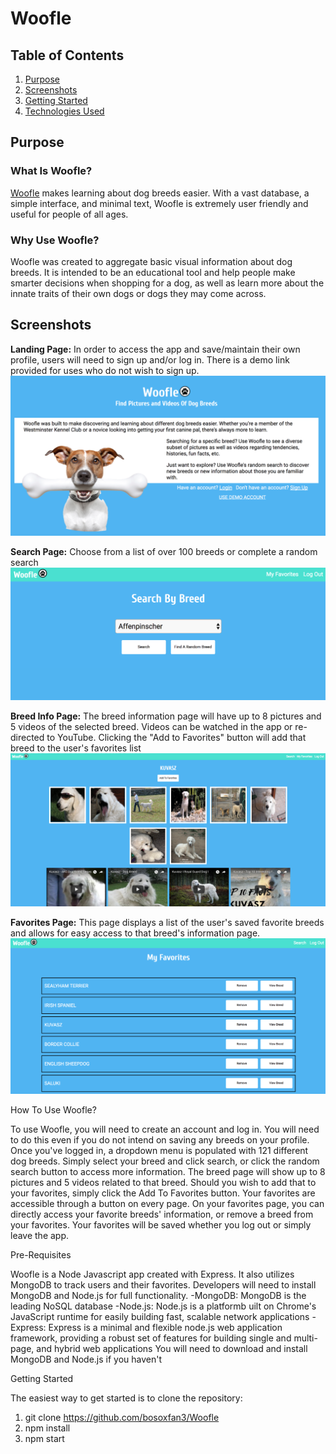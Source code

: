Woofle
======

Table of Contents
-----------------
1. [Purpose](https://github.com/bosoxfan3/Woofle#purpose)
2. [Screenshots](https://github.com/bosoxfan3/Woofle#screenshots)
3. [Getting Started](https://github.com/bosoxfan3/Woofle#getting-started)
4. [Technologies Used](https://github.com/bosoxfan3/Woofle#technologies-used)

Purpose
-------
### What Is Woofle?
[Woofle](https://woofle.herokuapp.com/) makes learning about dog breeds easier. With a vast database, a simple interface, and minimal text, Woofle is extremely user friendly and useful for people of all ages.

### Why Use Woofle?
Woofle was created to aggregate basic visual information about dog breeds. It is intended to be an educational tool and help people make smarter decisions when shopping for a dog, as well as learn more about the innate traits of their own dogs or dogs they may come across.

Screenshots
-----------
**Landing Page:** In order to access the app and save/maintain their own profile, users will need to sign up and/or log in. There is a demo link provided for uses who do not wish to sign up.
![Landing Page](/screenshots/1.png)

**Search Page:** Choose from a list of over 100 breeds or complete a random search
![Search Page](/screenshots/2.png)

**Breed Info Page:** The breed information page will have up to 8 pictures and 5 videos of the selected breed. Videos can be watched in the app or re-directed to YouTube. Clicking the "Add to Favorites" button will add that breed to the user's favorites list
![Breed Info Page](/screenshots/3.png)

**Favorites Page:** This page displays a list of the user's saved favorite breeds and allows for easy access to that breed's information page.
![Favorites Page](/screenshots/4.png)

How To Use Woofle?

To use Woofle, you will need to create an account and log in. You will need to do this even if you do not intend on saving any breeds on your profile. Once you've logged in, a dropdown menu is populated with 121 different dog breeds. Simply select your breed and click search, or click the random search button to access more information. The breed page will show up to 8 pictures and 5 videos related to that breed. Should you wish to add that to your favorites, simply click the Add To Favorites button. Your favorites are accessible through a button on every page. On your favorites page, you can directly access your favorite breeds' information, or remove a breed from your favorites. Your favorites will be saved whether you log out or simply leave the app. 

Pre-Requisites

Woofle is a Node Javascript app created with Express. It also utilizes MongoDB to track users and their favorites. Developers will need to install MongoDB and Node.js for full functionality.
-MongoDB: MongoDB is the leading NoSQL database
-Node.js: Node.js is a platformb uilt on Chrome's JavaScript runtime for easily building fast, scalable network applications
-Express: Express is a minimal and flexible node.js web application framework, providing a robust set of features for building single and multi-page, and hybrid web applications
You will need to download and install MongoDB and Node.js if you haven't

Getting Started

The easiest way to get started is to clone the repository:
1. git clone https://github.com/bosoxfan3/Woofle
2. npm install
3. npm start

